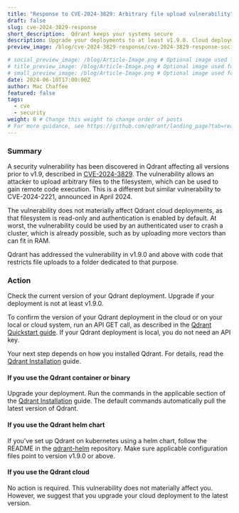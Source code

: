 ```yaml
---
title: "Response to CVE-2024-3829: Arbitrary file upload vulnerability"
draft: false
slug: cve-2024-3829-response
short_description:  Qdrant keeps your systems secure
description: Upgrade your deployments to at least v1.9.0. Cloud deployments not materially affected.
preview_image: /blog/cve-2024-3829-response/cve-2024-3829-response-social-preview.png

# social_preview_image: /blog/Article-Image.png # Optional image used for link previews
# title_preview_image: /blog/Article-Image.png # Optional image used for blog post title
# small_preview_image: /blog/Article-Image.png # Optional image used for small preview in the list of blog posts
date: 2024-06-10T17:00:00Z
author: Mac Chaffee
featured: false
tags:
  - cve
  - security
weight: 0 # Change this weight to change order of posts
# For more guidance, see https://github.com/qdrant/landing_page?tab=readme-ov-file#blog
---
```


### Summary

A security vulnerability has been discovered in Qdrant affecting all versions
prior to v1.9, described in [CVE-2024-3829](https://cve.mitre.org/cgi-bin/cvename.cgi?name=CVE-2024-3829).
The vulnerability allows an attacker to upload arbitrary files to the
filesystem, which can be used to gain remote code execution. This is a different but similar vulnerability to CVE-2024-2221, announced in April 2024.

The vulnerability does not materially affect Qdrant cloud deployments, as that
filesystem is read-only and authentication is enabled by default. At worst,
the vulnerability could be used by an authenticated user to crash a cluster,
which is already possible, such as by uploading more vectors than can fit in RAM.

Qdrant has addressed the vulnerability in v1.9.0 and above with code that
restricts file uploads to a folder dedicated to that purpose.

### Action

Check the current version of your Qdrant deployment. Upgrade if your deployment
is not at least v1.9.0.

To confirm the version of your Qdrant deployment in the cloud or on your local
or cloud system, run an API GET call, as described in the [Qdrant Quickstart
guide](https://qdrant.tech/documentation/cloud/quickstart-cloud/#step-2-test-cluster-access).
If your Qdrant deployment is local, you do not need an API key.

Your next step depends on how you installed Qdrant. For details, read the
[Qdrant Installation](https://qdrant.tech/documentation/guides/installation/)
guide.

#### If you use the Qdrant container or binary

Upgrade your deployment. Run the commands in the applicable section of the
[Qdrant Installation](https://qdrant.tech/documentation/guides/installation/)
guide. The default commands automatically pull the latest version of Qdrant.

#### If you use the Qdrant helm chart

If you’ve set up Qdrant on kubernetes using a helm chart, follow the README in
the [qdrant-helm](https://github.com/qdrant/qdrant-helm/tree/main?tab=readme-ov-file#upgrading) repository.
Make sure applicable configuration files point to version v1.9.0 or above.

#### If you use the Qdrant cloud

No action is required. This vulnerability does not materially affect you. However, we suggest that you upgrade your cloud deployment to the latest version.
